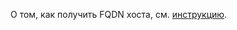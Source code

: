 О том, как получить FQDN хоста, см. [инструкцию](../../../managed-elasticsearch/operations/cluster-connect.md#fqdn).
